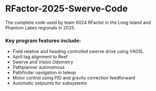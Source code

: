 ﻿# RFactor-2025-Swerve-Code

The complete code used by team 6024 RFactor in the Long Island and Phantom Lakes regionals in 2025.

### Key program features include:
- Field relative and heading controlled swerve drive using YAGSL
- April tag alignment to Reef
- Swerve and Vision Odometry
- Pathplanner autonomous
- Pathfinder navigation in teleop
- Motor control using PID and gravity correction feedforward
- Automatic setpoints for subsystems
